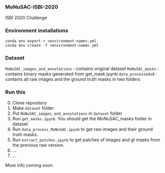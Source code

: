 ### MoNuSAC-ISBI-2020
ISBI 2020 Challenge

### Environment installations
```
conda env export > <environment-name>.yml    
conda env create -f <environment-name>.yml
```

### Dataset

`MoNuSAC_images_and_annotations` : contains original dataset
`MoNuSAC_masks` : contains binary masks generated from get_mask.ipynb
`data_processedv0` : contains all raw images and the ground truth masks in two folders

### Run this

0. Clone repository
1. Make `dataset` folder
2. Put `MoNuSAC_images_and_annotations` in `dataset` folder
3. Run `get_masks.ipynb`. You should get the MoNuSAC_masks folder in dataset
4. Run `data_process_MoNuSAC.ipynb` to get raw images and their ground truth masks. 
5. Run `extract_patches.ipynb` to get patches of images and gt masks from the previous raw version.
6. ...
7. ...


More info coming soon.
